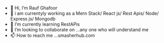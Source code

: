 - 👋 Hi, I’m Rauf Ghafoor
- 👀  i am currentyly working as a Mern Stack/ React js/ Rest Apis/ Node/ Express js/ Mongodb
- 🌱 I’m currently learning RestAPis
- 💞️ I’m looking to collaborate on ...any one who will understand me 
- 📫 How to reach me ...smasherhub.com
<!---
Rauf73/Rauf73 is a ✨ special ✨ repository because its `README.md` (this file) appears on your GitHub profile.
You can click the Preview link to take a look at your changes.
--->
